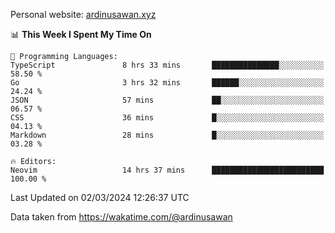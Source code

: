 Personal website: [ardinusawan.xyz](https://ardinusawan.xyz)

<!--START_SECTION:waka-->
📊 **This Week I Spent My Time On** 

```text
💬 Programming Languages: 
TypeScript               8 hrs 33 mins       ███████████████░░░░░░░░░░   58.50 % 
Go                       3 hrs 32 mins       ██████░░░░░░░░░░░░░░░░░░░   24.24 % 
JSON                     57 mins             ██░░░░░░░░░░░░░░░░░░░░░░░   06.57 % 
CSS                      36 mins             █░░░░░░░░░░░░░░░░░░░░░░░░   04.13 % 
Markdown                 28 mins             █░░░░░░░░░░░░░░░░░░░░░░░░   03.28 % 

🔥 Editors: 
Neovim                   14 hrs 37 mins      █████████████████████████   100.00 % 
```


 Last Updated on 02/03/2024 12:26:37 UTC
<!--END_SECTION:waka-->
Data taken from https://wakatime.com/@ardinusawan
